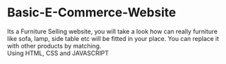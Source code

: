# Basic-E-Commerce-Website
Its a Furniture Selling website, you will take a look how can really furniture like sofa, lamp, side table etc will be fitted in your place. You can replace it with other products by matching.  
Using HTML, CSS and JAVASCRIPT 
